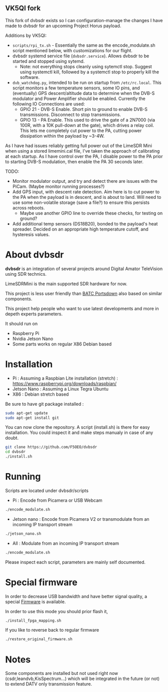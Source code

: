 ## VK5QI fork

This fork of dvbsdr exists so I can configuration-manage the changes I have made to dvbsdr for an upcoming Project Horus payload.

Additions by VK5QI:
* `scripts/rpi_tx.sh` - Essentially the same as the encode_modulate.sh script mentioned below, with customizations for our flight.
* dvbsdr systemd service file (`dvbsdr.service`). Allows dvbsdr to be started and stopped using sytemd.
  * Note: not everything stops cleanly using sytemctl stop. Suggest using systemctl kill, followed by a systemctl stop to properly kill the software.
* `dvb_watchdog.py`, intended to be run on startup from `/etc/rc.local`. This script monitors a few temperature sensors, some IO pins, and (eventually) GPS descent/altitude data to determine when the DVB-S modulator and Power Amplifier should be enabled. Currently the following IO Connections are used:
  * GPIO 21 - DVB-S Enable. Short pin to ground to enable DVB-S transmissions. Disconnect to stop transmissions.
  * GPIO 13 - PA Enable. This used to drive the gate of a 2N7000 (via 100R, with a 10K pull-down at the gate), which drives a relay coil. This lets me completely cut power to the PA, cutting power dissipation within the payload by ~3-4W.

As I have had issues reliably getting full power out of the LimeSDR Mini when using a stored limemini.cal file, I've taken the approach of calibrating at each startup. As I have control over the PA, I disable power to the PA prior to starting DVB-S modulation, then enable the PA 30 seconds later.

TODO:
* Monitor modulator output, and try and detect there are issues with the PiCam. (Maybe monitor running processes?)
* Add GPS input, with descent rate detection. Aim here is to cut power to the PA when the payload is in descent, and is about to land. Will need to use some non-volatile storage (save a file?) to ensure this persists across reboots.
  * Maybe use another GPIO line to override these checks, for testing on ground?
* Add additional temp sensors (DS18B20), bonded to the payload's heat spreader. Decided on an appropriate high temperature cutoff, and hysteresis values.

# About dvbsdr

**dvbsdr** is an integration of several projects around Digital Amator TeleVision using SDR technics.

LimeSDRMini is the main supported SDR hardware for now.

This project is less user friendly than [BATC Portsdown](https://wiki.batc.org.uk/Portsdown_2019) also based on similar components.

This project help people who want to use latest developments and more in depeth experts parameters.

It should run on 
- Raspberry Pi 
- Nvidia Jetson Nano
- Some parts works on regular X86 Debian based 

# Installation

- Pi : Assuming a Raspbian Lite installation (stretch) : https://www.raspberrypi.org/downloads/raspbian/
- Jetson Nano : Assuming a Linux Tegra Ubuntu
- X86 : Debian stretch based

Be sure to have git package installed :
```sh
sudo apt-get update
sudo apt-get install git
```
You can now clone the repository. A script (install.sh) is there for easy installation. You could inspect it and make steps manualy in case of any doubt.  

```sh
git clone https://github.com/F5OEO/dvbsdr
cd dvbsdr
./install.sh
```

# Running

Scripts are located under dvbsdr/scripts

- Pi : Encode from Picamera or USB Webcam
```sh
./encode_modulate.sh
```

- Jetson nano : Encode from Picamera V2 or transmodulate from an incoming IP transport stream
```sh
./jetson_nano.sh
```

- All : Modulate from an incoming IP transport stream
```sh
./encode_modulate.sh
```

Please inspect each script, parameters are mainly self documented.

# Special firmware

In order to decrease USB bandwidth and have better signal quality, a special [Firmware](https://github.com/natsfr/LimeSDR_DVBSGateware) is available.

In order to use this mode you should prior flash it, 
```sh
./install_fpga_mapping.sh
```

If you like to reverse back to regular firmware 
```sh
./restore_original_firmware.sh
```

# Notes

Some components are installed but not used right now (csdr,leandvb,KisSpectrum...) which will be integrated in the future (or not) to extend DATV only transmission feature.


